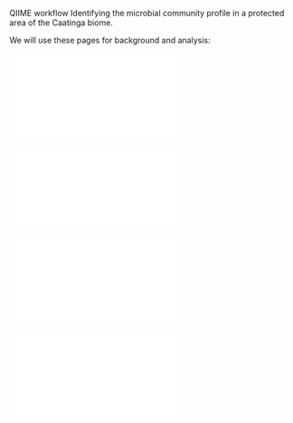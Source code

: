 QIIME workflow
Identifying the microbial community profile in a protected area of the Caatinga biome.

We will use these pages for background and analysis:

![Genomics background](genomics.md)

![Data preparation](datapreparation.md) 

![QIIME instructions](instructions.md)

![Workshop links](Workshop_Information.md)
